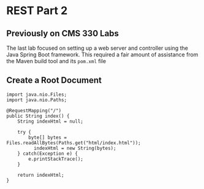 # REST Part 2


## Previously on CMS 330 Labs

The last lab focused on setting up a web server and controller using the Java Spring Boot framework. This required a fair amount of
assistance from the Maven build tool and its `pom.xml` file


## Create a Root Document


```
import java.nio.Files;
import java.nio.Paths;
```

```
@RequestMapping("/")
public String index() {
    String indexHtml = null;

    try {
        byte[] bytes = Files.readAllBytes(Paths.get("html/index.html"));
    	  indexHtml = new String(bytes);
    } catch(Exception e) {
        e.printStackTrace();
    }

    return indexHtml;
}
```
